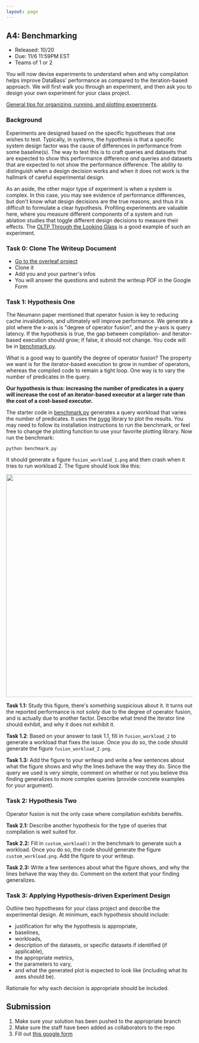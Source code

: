 ```yaml
---
layout: page
---
```



## A4: Benchmarking

* Released:  10/20
* Due: 11/6 11:59PM EST
* Teams of 1 or 2

You will now devise experiments to understand when and why compilation helps improve DataBass' performance
as compared to the iteration-based approach.  We will first walk you through an experiment, and then ask you 
to design your own experiment for your class project.


[General tips for organizing, running, and plotting experiments](https://github.com/researchsetup/researchsetup.github.io/wiki/code#running-experiments).



### Background

Experiments are designed based on the specific hypotheses that one wishes to test.
Typically, in systems, the hypothesis is that a specific system design factor was the cause of differences in performance from some baseline(s).
The way to test this is to craft queries and datasets that are expected to show this performance difference
_and_ queries and datasets that are expected to not show the performance difference.  The ability to distinguish 
when a design decision works and when it does not work is the hallmark of careful experimental design.

As an aside, the other major type of experiment is when a system is complex.  In this case, you may see evidence of performance differences, but don't know what design decisions are the true reasons, and thus it is difficult to formulate a clear hypothesis.  Profiling experiments are valuable here, where you measure different components of a system and run ablation studies that toggle different design decisions to measure their effects.   The [OLTP Through the Looking Glass](https://w6113.github.io/files/papers/oltpperf-sigmod08.pdf) is a good example of such an experiment.

### Task 0: Clone The Writeup Document

* [Go to the overleaf project](https://www.overleaf.com/read/cfqfrtvhkypx)
* Clone it
* Add you and your partner's infos
* You will answer the questions and submit the writeup PDF in the Google Form 

### Task 1: Hypothesis One

The Neumann paper mentioned that operator fusion is key to reducing cache invalidations, and ultimately will improve performance.  We generate a plot where the x-axis is "degree of operator fusion", and the y-axis is query latency.  If the hypothesis is true, the gap between compilation- and iterator-based execution should grow; if false, it should not change.  You code will be in [benchmark.py](../benchmark.py).

What is a good way to quantify the degree of operator fusion?  The property we want is for the iterator-based execution to grow in number of operators, whereas the compiled code to remain a tight loop.  One way is to vary the number of predicates in the query.  

**Our hypothesis is thus: increasing the number of predicates in a query will increase the cost of an iterator-based executor at a larger rate than the cost of a cost-based executor.**

The starter code in [benchmark.py](../benchmark.py) generates a query workload that varies the number of predicates.  It uses the [pygg](https://github.com/sirrice/pygg) library to plot the results.  You may need to follow its installation instructions to run the benchmark, or feel free to change the plotting function to use your favorite plotting library. Now run the benchmark:

```
python benchmark.py
```

It should generate a figure `fusion_workload_1.png` and then crash when it tries to run workload 2.  The figure should look like this:

<img src="./fusion_workload_1.png" width=600/>

**Task 1.1:** Study this figure, there's something suspicious about it. It turns out the reported performance is not _solely_ due to the degree of operator fusion, and is actually due to another factor.  Describe what trend the iterator line should exhibit, and why it does not exhibit it.  

**Task 1.2**: Based on your answer to task 1.1, fill in `fusion_workload_2` to generate a workload that fixes the issue.  Once you do so, the code should generate the figure `fusion_workload_2.png`.  

**Task 1.3:** Add the figure to your writeup and write a few sentences about what the figure shows and why the lines behave the way they do.  Since the query we used is very simple, comment on whether or not you believe this finding generalizes to more complex queries (provide concrete examples for your argument).



### Task 2: Hypothesis Two

Operator fusion is not the only case where compilation exhibits benefits.   

**Task 2.1:** Describe another hypothesis for the type of queries that compilation is well suited for. 

**Task 2.2:** Fill in `custom_workload()` in the benchmark to generate such a workload.  Once you do so, the code should generate the figure `custom_workload.png`.    Add the figure to your writeup.

**Task 2.3:** Write a few sentences about what the figure shows, and why the lines behave the way they do.  Comment on the extent that your finding generalizes.

### Task 3: Applying Hypothesis-driven Experiment Design

Outline two hypotheses for your class project and describe the experimental design.  At minimum, each hypothesis should include:

* justification for why the hypothesis is appropriate,
* baselines,
* workloads,
* description of the datasets, or specific datasets if identified (if applicable),
* the appropriate metrics,
* the parameters to vary,
* and what the generated plot is expected to look like (including what its axes should be).  

Rationale for why each decision is appropriate should be included.

## Submission

1. Make sure your solution has been pushed to the appropriate branch
2. Make sure the staff have been added as collaborators to the repo
3. Fill out [this google form](https://forms.gle/5TB6pXbg7hnyUaWd8)
